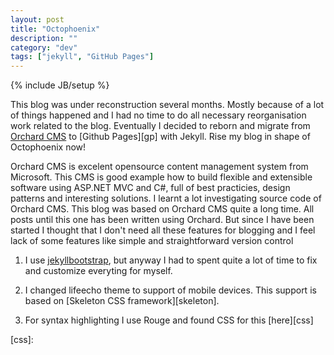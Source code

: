 ```yaml
---
layout: post
title: "Octophoenix"
description: ""
category: "dev"
tags: ["jekyll", "GitHub Pages"]
---
```

{% include JB/setup %}

This blog was under reconstruction several months. Mostly because of a lot of things happened and I had no time to do all necessary reorganisation work related to the blog. Eventually I decided to reborn and migrate from [Orchard CMS][orchard] to [Github Pages][gp] with Jekyll. Rise my blog in shape of Octophoenix now! 

Orchard CMS is excelent opensource content management system from Microsoft. This CMS is good example how to build flexible and extensible software using ASP.NET MVC and C#, full of best practicies, design patterns and interesting solutions. I learnt a lot investigating source code of Orchard CMS. This blog was based on Orchard CMS quite a long time. All posts until this one has been written using Orchard. But since I have been started I thought that I don't need all these features for blogging and I feel lack of some features like simple and straightforward version control 



1. I use [jekyllbootstrap][jb], but anyway I had to spent quite a lot of time to fix and customize everyting for myself.

2. I changed lifeecho theme to support of mobile devices. This support is based on [Skeleton CSS framework][skeleton].  

3. For syntax highlighting I use Rouge and found CSS for this [here][css]


[orchard]:
[gp]:
[jb]:
[skeleton]:
[css]: